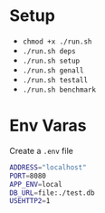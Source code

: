 # Setup

- `chmod +x ./run.sh`
- `./run.sh deps`
- `./run.sh setup`
- `./run.sh genall`
- `./run.sh testall`
- `./run.sh benchmark`

# Env Varas

Create a `.env` file
```sh
ADDRESS="localhost"
PORT=8080
APP_ENV=local
DB_URL=file:./test.db
USEHTTP2=1
```
